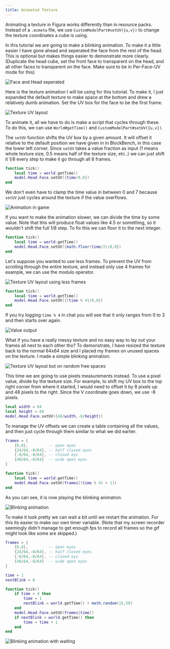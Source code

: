 ```yaml
---
title: Animated Texture
---
```


Animating a texture in Figura works differently than in resource packs. Instead of a `.mcmeta` file, we use `CustomModelPart#setUV({u,v})` to change the texture coordinates a cube is using.

In this tutorial we are going to make a blinking animation. To make it a little easier I have gone ahead and seperated the face from the rest of the head. This is optional but makes things easier to demonstrate more clearly. (Duplicate the head cube, set the front face to transparent on the head, and all other faces to transparent on the face. Make sure to be in Per-Face-UV mode for this)

![Face and Head seperated](./assets/model-1.gif)

Here is the texture animation I will be using for this tutorial. To make it, I just expanded the default texture to make space at the bottom and drew a relatively dumb animation. Set the UV box for the face to be the first frame.

![Texture UV layout](./assets/texture-1.png)

To animate it, all we have to do is make a script that cycles through these. To do this, we can use `World#getTime()` and `CustomModelPart#setUV({u,v})`.

The `setUV` function shifts the UV box by a given amount. It will offset it relative to the default position we have given in in BlockBench, in this case the lower left corner. Since `setUV` takes a value fraction as input (1 means whole texture size, 0.5 means half of the texture size, etc..) we can just shift it 1/8 every step to make it go through all 8 frames.

```lua
function tick()
    local time = world.getTime()
    model.Head.Face.setUV({time/8,0})
end
```
We don't even have to clamp the time value in between 0 and 7 because `setUV` just cycles around the texture if the value overflows.

![Animation in game](./assets/minecraft-1.gif)

If you want to make the animation slower, we can divide the time by some value. Note that this will produce float values like 4.5 or something, so it wouldn't shift the full 1/8 step. To fix this we can floor it to the next integer.

```lua
function tick()
    local time = world.getTime()
    model.Head.Face.setUV({math.floor(time/2)/8,0})
end
```

Let's suppose you wanted to use less frames. To prevent the UV from scrolling through the entire texture, and instead only use 4 frames for example, we can use the modulo operator.

![Texture UV layout using less frames](./assets/texture-2.png)

```lua
function tick()
    local time = world.getTime()
    model.Head.Face.setUV({(time % 4)/8,0})
end
```

If you try logging `time % 4` in chat you will see that it only ranges from 0 to 3 and then starts over again.

![Value output](./assets/chat-1.png)

What if you have a really messy texture and no easy way to lay out your frames all next to each other tho? To demonstrate, I have resized the texture back to the normal 64x64 size and I placed my frames on unused spaces on the texture. I made a simple blinking animation.

![Texture UV layout but on random free spaces](./assets/texture-3.png)

This time we are going to use pixels measurements instead. To use a pixel value, divide by the texture size. For example, to shift my UV box to the top right corner from where it started, I would need to offset it by 8 pixels up and 48 pixels to the right. Since the V coordinate goes down, we use -8 pixels.

```lua
local width = 64
local height = 64
model.Head.Face.setUV({48/width,-8/height})
```

To manage the UV offsets we can create a table containing all the values, and then just cycle through them similar to what we did earlier.

```lua
frames = {
    {0,0},         -- open eyes
    {24/64,-8/64}, -- half closed eyes
    {-8/64,-8/64}, -- closed eys
    {48/64,-8/64}  -- wide open eyes
}

function tick()
    local time = world.getTime()
    model.Head.Face.setUV(frames[(time % 4) + 1])
end
```

As you can see, it is now playing the blinking animation.

![Blinking animation](./assets/minecraft-2.gif)

To make it look pretty we can wait a bit until we restart the animation. For this its easier to make our own timer variable. (Note that my screen recorder seemingly didn't manage to get enough fps to record all frames so the gif might look like some are skipped.)

```lua
frames = {
    {0,0},         -- open eyes
    {24/64,-8/64}, -- half closed eyes
    {-8/64,-8/64}, -- closed eys
    {48/64,-8/64}  -- wide open eyes
}

time = 1
nextBlink = 0

function tick()
    if time > 4 then
        time = 1
        nextBlink = world.getTime() + math.random(15,50)
    end
    model.Head.Face.setUV(frames[time])
    if nextBlink < world.getTime() then
        time = time + 1
    end
end
```

![Blinking animation with waiting](./assets/minecraft-3.gif)
